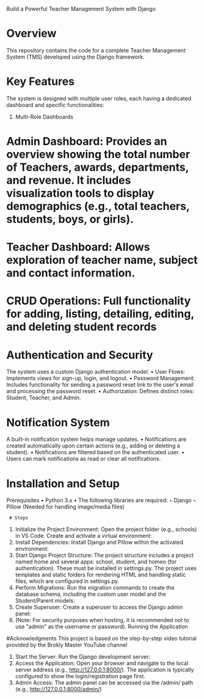 Build a Powerful Teacher Management System with Django

# Overview
This repository contains the code for a complete Teacher Management System (TMS) developed using the Django framework. 

# Key Features
The system is designed with multiple user roles, each having a dedicated dashboard and specific functionalities:
1. Multi-Role Dashboards
# Admin Dashboard: Provides an overview showing the total number of Teachers, awards, departments, and revenue. It includes visualization tools to display demographics (e.g., total teachers, students, boys, or girls).
# Teacher Dashboard: Allows exploration of teacher name, subject and contact information.
# CRUD Operations: Full functionality for adding, listing, detailing, editing, and deleting student records
# Authentication and Security
The system uses a custom Django authentication model.
• User Flows: Implements views for sign-up, login, and logout.
• Password Management: Includes functionality for sending a password reset link to the user's email and processing the password reset.
• Authorization: Defines distinct roles: Student, Teacher, and Admin.
# Notification System
A built-in notification system helps manage updates.
• Notifications are created automatically upon certain actions (e.g., adding or deleting a student).
• Notifications are filtered based on the authenticated user.
• Users can mark notifications as read or clear all notifications.

# Installation and Setup
Prerequisites
• Python 3.x
• The following libraries are required:
    ◦ Django
    ◦ Pillow (Needed for handling image/media files)

     # Steps
1. Initialize the Project Environment: Open the project folder (e.g., schools) in VS Code. Create and activate a virtual environment:
2. Install Dependencies: Install Django and Pillow within the activated environment:
3. Start Django Project Structure: The project structure includes a project named home and several apps: school, student, and homeo (for authentication). These must be installed in settings.py. The project uses templates and static folders for rendering HTML and handling static files, which are configured in settings.py.
4. Perform Migrations: Run the migration commands to create the database schema, including the custom user model and the Student/Parent models:
5. Create Superuser: Create a superuser to access the Django admin panel:
6. (Note: For security purposes when hosting, it is recommended not to use "admin" as the username or password).
Running the Application

#Acknowledgments
This project is based on the step-by-step video tutorial provided by the Brokly Master YouTube channel
1. Start the Server: Run the Django development server:
2. Access the Application: Open your browser and navigate to the local server address (e.g., http://127.0.0.1:8000/). The application is typically configured to show the login/registration page first.
3. Admin Access: The admin panel can be accessed via the /admin/ path (e.g., http://127.0.0.1:8000/admin/)
